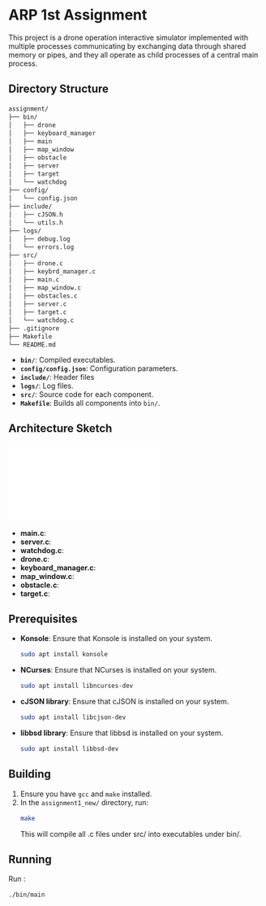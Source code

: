 # ARP 1st Assignment

This project is a drone operation interactive simulator implemented with multiple processes communicating by exchanging data through shared memory or pipes, and they all operate as child processes of a central main process.


## Directory Structure
```
assignment/
├── bin/
│   ├── drone
│   ├── keyboard_manager
│   ├── main
│   ├── map_window
│   ├── obstacle
│   ├── server
│   ├── target
│   └── watchdog
├── config/
│   └── config.json
├── include/
│   ├── cJSON.h
│   └── utils.h
├── logs/
│   ├── debug.log
│   └── errors.log
├── src/
│   ├── drone.c
│   ├── keybrd_manager.c
│   ├── main.c
│   ├── map_window.c
│   ├── obstacles.c
│   ├── server.c
│   ├── target.c
│   └── watchdog.c
├── .gitignore
├── Makefile
└── README.md
```

- **`bin/`**: Compiled executables.
- **`config/config.json`**: Configuration parameters.
- **`include/`**: Header files 
- **`logs/`**: Log files.
- **`src/`**: Source code for each component.
- **`Makefile`**: Builds all components into `bin/`.


## Architecture Sketch
![Architecture Sketch](images/assignment1.pdf)

- **main.c**:
- **server.c**:
- **watchdog.c**:
- **drone.c**:
- **keyboard_manager.c**:
- **map_window.c**:
- **obstacle.c**:
- **target.c**:


## Prerequisites
- **Konsole**: Ensure that Konsole is installed on your system.
   ```bash
   sudo apt install konsole
   ```
- **NCurses**: Ensure that NCurses is installed on your system.
   ```bash
   sudo apt install libncurses-dev
   ```
- **cJSON library**: Ensure that cJSON is installed on your system.
   ```bash
   sudo apt install libcjson-dev
   ```
- **libbsd library**: Ensure that libbsd is installed on your system.
   ```bash
   sudo apt install libbsd-dev
   ```


## Building
1. Ensure you have `gcc` and `make` installed.
2. In the `assignment1_new/` directory, run:
   ```bash
   make
   ```
    This will compile all .c files under src/ into executables under bin/.


## Running
Run :
```bash
./bin/main
```

